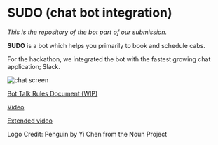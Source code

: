 # SUDO (chat bot integration)

_This is the repository of the bot part of our submission._

**SUDO** is a bot which helps you primarily to book and schedule cabs.

For the hackathon, we integrated the bot with the fastest growing chat application; Slack.

![chat screen](http://himanshu1496.github.io/OlaHackathon/ola_hack/img/slackbot.png)

[Bot Talk Rules Document (WIP)](https://slack-files.com/T0B9Y1M8U-F0BCBDC00-490356b2de)

[Video](https://youtu.be/RrSaI0cUmwQ)

[Extended video](https://youtu.be/wZGQnSeZGlc)

Logo Credit: Penguin by Yi Chen from the Noun Project


